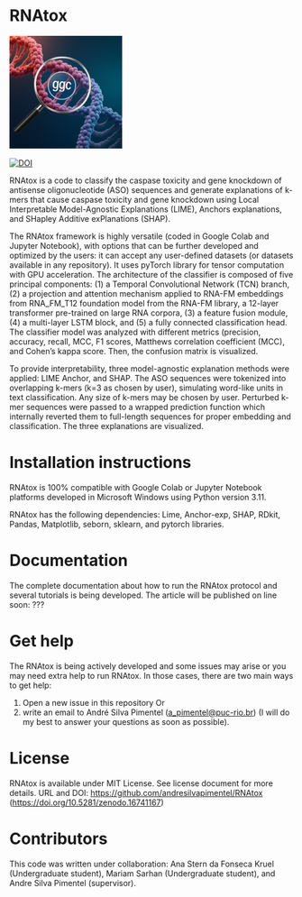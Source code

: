 # RNAtox

<img src="graphical_abstract_7.png" alt="drawing" width="200"/>

[![DOI](https://zenodo.org/badge/1032157018.svg)](https://doi.org/10.5281/zenodo.16741167)

RNAtox is a code to classify the caspase toxicity and gene knockdown of antisense oligonucleotide (ASO) sequences and generate explanations of k-mers that cause caspase toxicity and gene knockdown using Local Interpretable Model-Agnostic Explanations (LIME), Anchors explanations, and SHapley Additive exPlanations (SHAP).

The RNAtox framework is highly versatile (coded in Google Colab and Jupyter Notebook), with options that can be further developed and optimized by the users: it can accept any user-defined datasets (or datasets available in any repository). It uses pyTorch library for tensor computation with GPU acceleration. The architecture of the classifier is composed of five principal components: (1) a Temporal Convolutional Network (TCN) branch, (2) a projection and attention mechanism applied to RNA-FM embeddings from RNA_FM_T12 foundation model from the RNA-FM library, a 12-layer transformer pre-trained on large RNA corpora, (3) a feature fusion module, (4) a multi-layer LSTM block, and (5) a fully connected classification head. The classifier model was analyzed with different metrics (precision, accuracy, recall, MCC, F1 scores, Matthews correlation coefficient (MCC), and Cohen’s kappa score. Then, the confusion matrix is visualized.

To provide interpretability, three model-agnostic explanation methods were applied: LIME Anchor, and SHAP. The ASO sequences were tokenized into overlapping k-mers (k=3 as chosen by user), simulating word-like units in text classification. Any size of k-mers may be chosen by user. Perturbed k-mer sequences were passed to a wrapped prediction function which internally reverted them to full-length sequences for proper embedding and classification. The three explanations are visualized.

# Installation instructions

RNAtox is 100% compatible with Google Colab or Jupyter Notebook platforms developed in Microsoft Windows using Python version 3.11.

RNAtox has the following dependencies: Lime, Anchor-exp, SHAP, RDkit, Pandas, Matplotlib, seborn, sklearn, and pytorch libraries.

# Documentation

The complete documentation about how to run the RNAtox protocol and several tutorials is being developed. The article will be published on line soon: ???

# Get help

The RNAtox is being actively developed and some issues may arise or you may need extra help to run RNAtox. In those cases, there are two main ways to get help:

1) Open a new issue in this repository
Or 
2) write an email to André Silva Pimentel (a_pimentel@puc-rio.br) (I will do my best to answer your questions as soon as possible).

# License

RNAtox is available under MIT License. See license document for more details. URL and DOI: https://github.com/andresilvapimentel/RNAtox (https://doi.org/10.5281/zenodo.16741167)

# Contributors

This code was written under collaboration:
Ana Stern da Fonseca Kruel (Undergraduate student), Mariam Sarhan (Undergraduate student), and Andre Silva Pimentel (supervisor).

